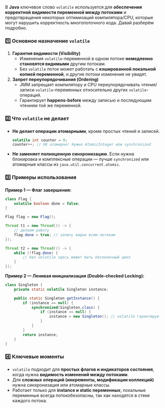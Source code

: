 В **Java** ключевое слово `volatile` используется для **обеспечения корректной видимости переменной между потоками** и предотвращения некоторых оптимизаций компилятора/CPU, которые могут нарушить корректность многопоточного кода. Давай разберём подробно.
### 1️⃣ Основное назначение `volatile`
1. **Гарантия видимости (Visibility)**
    - Изменения `volatile`-переменной в одном потоке **немедленно становятся видимыми** другим потокам.
    - Без `volatile` поток может работать с **кэшированной локальной копией переменной**, и другие потоки изменения не увидят.
2. **Запрет переупорядочивания (Ordering)**
    - JMM запрещает компилятору и CPU переупорядочивать чтения/записи `volatile`-переменных относительно других `volatile`-операций.
    - Гарантирует **happens-before** между записью и последующим чтением той же переменной.
### 2️⃣ Что `volatile` не делает
- **Не делает операции атомарными**, кроме простых чтений и записей.
    ```java
    volatile int counter = 0;
    counter++; // НЕ атомарно! Нужно AtomicInteger или synchronized
    ```
- **Не заменяет полноценную синхронизацию**. Если нужна блокировка и комплексные операции — лучше `synchronized` или атомарные классы из `java.util.concurrent.atomic`.
### 3️⃣ Примеры использования
**Пример 1 — Флаг завершения:**
```java
class Flag {
    volatile boolean done = false;
}

Flag flag = new Flag();

Thread t1 = new Thread(() -> {
    // делаем работу
    flag.done = true; // запись видна всем потокам
});

Thread t2 = new Thread(() -> {
    while (!flag.done) {
        // без volatile здесь может быть бесконечный цикл
    }
});
```
**Пример 2 — Ленивая инициализация (Double-checked Locking):**
```java
class Singleton {
    private static volatile Singleton instance;

    public static Singleton getInstance() {
        if (instance == null) {
            synchronized(Singleton.class) {
                if (instance == null) {
                    instance = new Singleton(); // volatile гарантирует корректный конструктор
                }
            }
        }
        return instance;
    }
}
```
### 4️⃣ Ключевые моменты
- `volatile` подходит для **простых флагов и индикаторов состояния**, когда нужна **видимость изменений между потоками**.
- Для **сложных операций (инкременты, модификации коллекций)** нужна синхронизация или атомарные классы.
- Работает только для **instance и static переменных**; локальные переменные всегда потокобезопасны, так как находятся в стеке каждого потока.